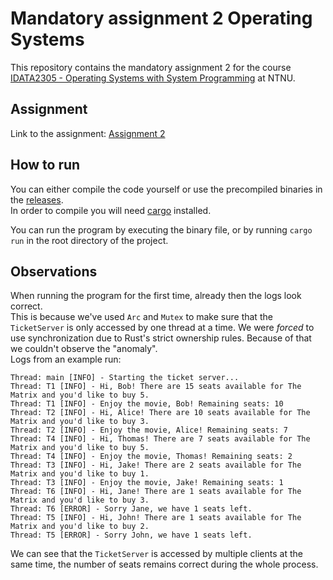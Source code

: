 # Mandatory assignment 2 Operating Systems
This repository contains the mandatory assignment 2 for the course [IDATA2305 - Operating Systems with System Programming](https://www.ntnu.edu/studies/courses/IDATA2305#tab=omEmnet) at NTNU.  

## Assignment
Link to the assignment: [Assignment 2](https://piperunner.notion.site/Assignment-2-d272273858a1411888091762c8c9361e#8ea51934bef341f887e6e069486cf99b)  

## How to run
You can either compile the code yourself or use the precompiled binaries in the [releases](https://github.com/nokacper24/OSgroup6ma2/releases).  
In order to compile you will need [cargo](https://doc.rust-lang.org/cargo/getting-started/installation.html) installed.  

You can run the program by executing the binary file, or by running `cargo run` in the root directory of the project.

## Observations
When running the program for the first time, already then the logs look correct.  
This is because we've used `Arc` and `Mutex` to make sure that the `TicketServer` is only accessed by one thread at a time. We were *forced* to use synchronization due to Rust's strict ownership rules. Because of that we couldn't observe the "anomaly".  
Logs from an example run:
```
Thread: main [INFO] - Starting the ticket server...
Thread: T1 [INFO] - Hi, Bob! There are 15 seats available for The Matrix and you'd like to buy 5.
Thread: T1 [INFO] - Enjoy the movie, Bob! Remaining seats: 10
Thread: T2 [INFO] - Hi, Alice! There are 10 seats available for The Matrix and you'd like to buy 3.
Thread: T2 [INFO] - Enjoy the movie, Alice! Remaining seats: 7
Thread: T4 [INFO] - Hi, Thomas! There are 7 seats available for The Matrix and you'd like to buy 5.
Thread: T4 [INFO] - Enjoy the movie, Thomas! Remaining seats: 2
Thread: T3 [INFO] - Hi, Jake! There are 2 seats available for The Matrix and you'd like to buy 1.
Thread: T3 [INFO] - Enjoy the movie, Jake! Remaining seats: 1
Thread: T6 [INFO] - Hi, Jane! There are 1 seats available for The Matrix and you'd like to buy 3.
Thread: T6 [ERROR] - Sorry Jane, we have 1 seats left.
Thread: T5 [INFO] - Hi, John! There are 1 seats available for The Matrix and you'd like to buy 2.
Thread: T5 [ERROR] - Sorry John, we have 1 seats left.
```

We can see that the `TicketServer` is accessed by multiple clients at the same time, the number of seats remains correct during the whole process.